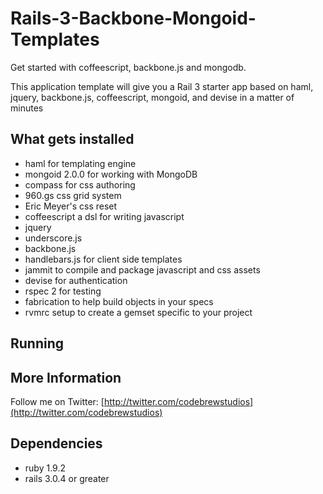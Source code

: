 # Rails-3-Backbone-Mongoid-Templates
Get started with coffeescript, backbone.js and mongodb.

This application template will give you a Rail 3 starter app based on haml, jquery, backbone.js, coffeescript, mongoid, and devise in a matter of minutes

## What gets installed
* haml for templating engine
* mongoid 2.0.0 for working with MongoDB
* compass for css authoring
* 960.gs css grid system
* Eric Meyer's css reset
* coffeescript a dsl for writing javascript
* jquery
* underscore.js
* backbone.js
* handlebars.js for client side templates
* jammit to compile and package javascript and css assets
* devise for authentication
* rspec 2 for testing
* fabrication to help build objects in your specs
* rvmrc setup to create a gemset specific to your project
  
## Running

## More Information

Follow me on Twitter:
[http://twitter.com/codebrewstudios](http://twitter.com/codebrewstudios)

## Dependencies
* ruby 1.9.2
* rails 3.0.4 or greater